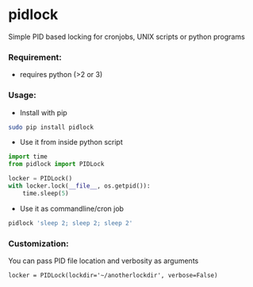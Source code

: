 # pidlock

Simple PID based locking for cronjobs, UNIX scripts or python programs


### Requirement:

* requires python (>2 or 3)


### Usage:

* Install with pip

```bash
sudo pip install pidlock
```

* Use it from inside python script

```python
import time
from pidlock import PIDLock

locker = PIDLock()
with locker.lock(__file__, os.getpid()):
    time.sleep(5)
```

* Use it as commandline/cron job

```bash
pidlock 'sleep 2; sleep 2; sleep 2'
```


### Customization:

You can pass PID file location and verbosity as arguments

```
locker = PIDLock(lockdir='~/anotherlockdir', verbose=False)
```
